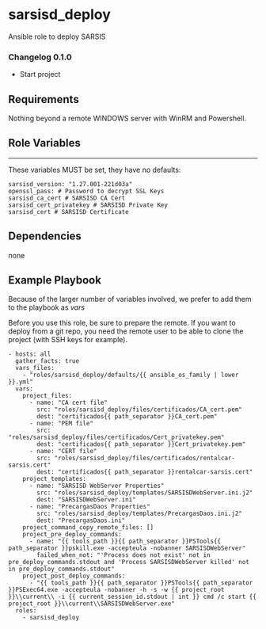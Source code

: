 sarsisd_deploy
========

Ansible role to deploy SARSIS

### Changelog 0.1.0

- Start project

Requirements
------------

Nothing beyond a remote WINDOWS server with WinRM and Powershell.

Role Variables
--------------
---

These variables MUST be set, they have no defaults:

    sarsisd_version: "1.27.001-221d03a"
    openssl_pass: # Password to decrypt SSL Keys
    sarsisd_ca_cert # SARSISD CA Cert
    sarsisd_cert_privatekey # SARSISD Private Key
    sarsisd_cert # SARSISD Certificate
    
Dependencies
------------

none

Example Playbook
-------------------------

Because of the larger number of variables involved, we prefer to add them to the playbook as _vars_

Before you use this role, be sure to prepare the remote. If you want to deploy from a git repo, you need
the remote user to be able to clone the project (with SSH keys for example).

    - hosts: all
      gather_facts: true
      vars_files:
        - "roles/sarsisd_deploy/defaults/{{ ansible_os_family | lower }}.yml"
      vars:
        project_files:
          - name: "CA cert file"
            src: "roles/sarsisd_deploy/files/certificados/CA_cert.pem"
            dest: "certificados{{ path_separator }}CA_cert.pem"
          - name: "PEM file"
            src: "roles/sarsisd_deploy/files/certificados/Cert_privatekey.pem"
            dest: "certificados{{ path_separator }}Cert_privatekey.pem"
          - name: "CERT file"
            src: "roles/sarsisd_deploy/files/certificados/rentalcar-sarsis.cert"
            dest: "certificados{{ path_separator }}rentalcar-sarsis.cert"
        project_templates:
          - name: "SARSISD WebServer Properties"
            src: "roles/sarsisd_deploy/templates/SARSISDWebServer.ini.j2"
            dest: "SARSISDWebServer.ini"
          - name: "PrecargasDaos Properties"
            src: "roles/sarsisd_deploy/templates/PrecargasDaos.ini.j2"
            dest: "PrecargasDaos.ini"
        project_command_copy_remote_files: []
        project_pre_deploy_commands:
          - name: "{{ tools_path }}{{ path_separator }}PSTools{{ path_separator }}pskill.exe -accepteula -nobanner SARSISDWebServer"
            failed_when_not: "'Process does not exist' not in pre_deploy_commands.stdout and 'Process SARSISDWebServer killed' not in pre_deploy_commands.stdout"
        project_post_deploy_commands:
          - "{{ tools_path }}{{ path_separator }}PSTools{{ path_separator }}PSExec64.exe -accepteula -nobanner -h -s -w {{ project_root }}\\current\\ -i {{ current_session_id.stdout | int }} cmd /c start {{ project_root }}\\current\\SARSISDWebServer.exe"
      roles:
        - sarsisd_deploy